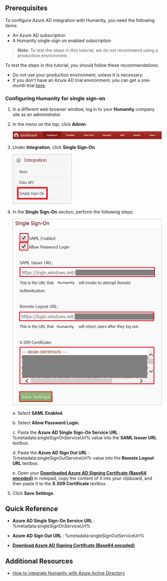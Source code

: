 ## Prerequisites

To configure Azure AD integration with Humanity, you need the following items:

- An Azure AD subscription
- A Humanity single-sign on enabled subscription

> **Note:**
> To test the steps in this tutorial, we do not recommend using a production environment.

To test the steps in this tutorial, you should follow these recommendations:

- Do not use your production environment, unless it is necessary.
- If you don't have an Azure AD trial environment, you can get a one-month trial [here](https://azure.microsoft.com/pricing/free-trial/).

### Configuring Humanity for single sign-on

1. In a different web browser window, log in to your **Humanity** company site as an administrator.

2. In the menu on the top, click **Admin**.
   
    ![Admin](./media/IC786619.png "Admin")

3. Under **Integration**, click **Single Sign-On**.
   
    ![Single Sign-On](./media/IC786620.png "Single Sign-On")

4. In the **Single Sign-On** section, perform the following steps:
   
    ![Single Sign-On](./media/IC786905.png "Single Sign-On")
   
    a. Select **SAML Enabled**.

    b. Select **Allow Password Login**.

    c. Paste the **Azure AD Single Sign-On Service URL** : %metadata:singleSignOnServiceUrl% value into the **SAML Issuer URL** textbox.

    d. Paste the **Azure AD Sign Out URL** : %metadata:singleSignOutServiceUrl% value into the **Remote Logout URL** textbox.
   
    e. Open your **[Downloaded Azure AD Signing Certifcate (Base64 encoded)](%metadata:certificateDownloadBase64Url%)**
 in notepad, copy the content of it into your clipboard, and then paste it to the **X.509 Certificate** textbox.

5. Click **Save Settings**.

## Quick Reference

* **Azure AD Single Sign-On Service URL** : %metadata:singleSignOnServiceUrl%

* **Azure AD Sign Out URL** : %metadata:singleSignOutServiceUrl%

* **[Download Azure AD Signing Certifcate (Base64 encoded)](%metadata:certificateDownloadBase64Url%)**

## Additional Resources

* [How to integrate Humanity with Azure Active Directory](https://docs.microsoft.com/azure/active-directory/active-directory-saas-shiftplanning-tutorial)
